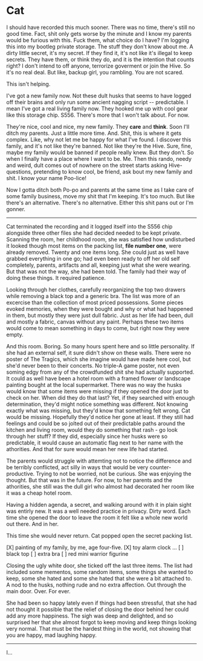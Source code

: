 # Cat

I should have recorded this much sooner. There was no time, there's still no
good time. Fact, shit only gets worse by the minute and I know my parents would
be furious with this. Fuck them, what choice do I have? I'm logging this into
my bootleg private storage. The stuff they don't know about me. A dirty little
secret, it's my secret. If they find it, it's not like it's illegal to keep secrets.
They have them, or think they do, and it is the intention that counts right?
I don't intend to off anyone, terrorize goverment or join the Hive. So it's no
real deal. But like, backup girl, you rambling. You are not scared.

This isn't helping. 

I've got a new family now. Not these dult husks that seems to have logged off their
brains and only run some ancient nagging script -- predictable. I mean I've
got a real living family now. They hooked me up with cool gear like this storage
chip. S556. There's more that I won't talk about. For now.

They're nice, cool and nice, my new family. They __care__ and __think__. Soon I'll
ditch my parents. Just a little more time. And. Shit, this is where it gets complex.
Like, why not let me be happy for what I've found. I discover this family, and it's
not like they're banned. Not like they're the Hive. Sure, fine, maybe my family would
be banned if people really knew. But they don't. So when I finally have a place where
I want to be. Me. Then this rando, needy and weird, dult comes out of nowhere on
the street starts asking Hive-questions, pretending to know cool, be friend, ask 
bout my new family and shit. I know your name Poo-lice!

Now I gotta ditch both Po-po and parents at the same time as I take care of some
family business, move my shit that I'm keeping. It's too much. But like there's
an alternative. There's no alternative. Either this shit pans out or I'm gonner.

- - -

Cat terminated the recording and it logged itself into the S556 chip alongside
three other files she had decided needed to be kept private. Scanning the room, her
childhood room, she was satisfied how undisturbed it looked though most items on the
packing list, __file number one__, were already removed. Twenty and one items long.
She could just as well have grabbed everything in one go; had even been ready to off 
her old self completely, parents, artifacts and all, keeping just what she were wearing.
But that was not the way, she had been told. The family had their way of doing these
things. It required patience.

Looking through her clothes, carefully reorganizing the top two drawers while removing
a black top and a generic bra. The list was more of an excercise than the collection of
most priced possessions. Some pieces evoked memories, when they were bought and
why or what had happened in them, but mostly they were just dull fabric. Just as her
life had been, dull and mostly a fabric, canvas without any paint. Perhaps these two 
items would come to mean something in days to come, but right now they were empty. 

And this room. Boring. So many hours spent here and so little personality. If she had
an external self, it sure didn't show on these walls. There were no poster of The
Tragics, which she imagine would have made here cool, but she'd never been to their 
concerts. No triple-A game poster, not even soming edgy from any of the crowdfunded
shit she had actually supported. It could as well have been a hotel room with a framed
flower or landscape painting bought at the local supermarket. There was no way the
husks would know that some items were missing if they opened the door just to check on
her. When did they do that last? Yet, if they searched with enough determination, they'd
might notice something was different. Not knowing exactly what was missing, but they'd
know that something felt wrong. Cat would be missing. Hopefully they'd notice her gone at
least. If they still had feelings and could be so jolted out of their predictable paths
around the kitchen and living room, would they do something that rash - go look through her
stuff? If they did, especially since her husks were so predictable, it would cause an
automatic flag next to her name with the athorities. And that for sure would mean her
new life had started.

The parents would struggle with attemting not to notice the difference and be terribly
conflicted, act silly in ways that would be very counter-productive. Trying to not be
worried, not be curious. She was enjoying the thought. But that was in the future.
For now, to her parents and the athorities, she still was the dull girl who almost
had decorated her room like it was a cheap hotel room.

Having a hidden agenda, a secret, and walking around with it in plain sight was
entirly new. It was a well needed practice in privacy. Dirty word. Each time she 
opened the door to leave the room it felt like a whole new world out there. And in her.

This time she would never return. Cat popped open the secret packing list.

[X] painting of my family, by me, age four-five.
[X] toy alarm clock
...
[ ] black top
[ ] extra bra
[ ] red mini warrior figurine

Closing the ugly white door, she ticked off the last three items. The list had included
some mementos, some random items, some things she wanted to keep, some she hated and
some she hated that she were a bit attached to. A nod to the husks, nothing rude and
no extra affection. Out through the main door. Over. For ever.

She had been so happy lately even if things had been stressful, that she had not thought
it possible that the relief of closing the door behind her could add any more happiness.
The sigh was deep and delighted, and so surprised her that she almost forgot to keep 
moving and keep things looking very normal. That must be the hardest thing in the world,
not showing that you are happy, mad laughing happy.

- - -

I...